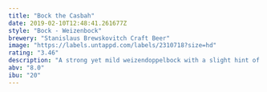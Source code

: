 ```yaml
---
title: "Bock the Casbah"
date: 2019-02-10T12:48:41.261677Z
style: "Bock - Weizenbock"
brewery: "Stanislaus Brewskovitch Craft Beer"
image: "https://labels.untappd.com/labels/2310718?size=hd"
rating: "3.46"
description: "A strong yet mild weizendoppelbock with a slight hint of oranges which makes you want to skank."
abv: "8.0"
ibu: "20"
---
```

